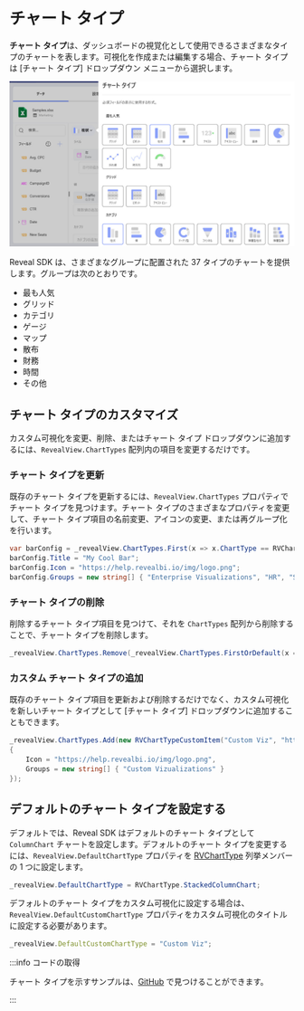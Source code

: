 # チャート タイプ

**チャート タイプ**は、ダッシュボードの視覚化として使用できるさまざまなタイプのチャートを表します。可視化を作成または編集する場合、チャート タイプは [チャート タイプ] ドロップダウン メニューから選択します。

![](images/chart-types.jpg)

Reveal SDK は、さまざまなグループに配置された 37 タイプのチャートを提供します。グループは次のとおりです。

- 最も人気
- グリッド
- カテゴリ
- ゲージ
- マップ
- 散布
- 財務
- 時間
- その他

## チャート タイプのカスタマイズ
カスタム可視化を変更、削除、またはチャート タイプ ドロップダウンに追加するには、`RevealView.ChartTypes` 配列内の項目を変更するだけです。

### チャート タイプを更新
既存のチャート タイプを更新するには、`RevealView.ChartTypes` プロパティでチャート タイプを見つけます。チャート タイプのさまざまなプロパティを変更して、チャート タイプ項目の名前変更、アイコンの変更、または再グループ化を行います。

```cs
var barConfig = _revealView.ChartTypes.First(x => x.ChartType == RVChartType.BarChart);
barConfig.Title = "My Cool Bar";
barConfig.Icon = "https://help.revealbi.io/img/logo.png";
barConfig.Groups = new string[] { "Enterprise Visualizations", "HR", "Some Other Category" };
```

### チャート タイプの削除
削除するチャート タイプ項目を見つけて、それを `ChartTypes` 配列から削除することで、チャート タイプを削除します。

```cs
_revealView.ChartTypes.Remove(_revealView.ChartTypes.FirstOrDefault(x => x.ChartType == RVChartType.Grid));
```

### カスタム チャート タイプの追加
既存のチャート タイプ項目を更新および削除するだけでなく、カスタム可視化を新しいチャート タイプとして [チャート タイプ] ドロップダウンに追加することもできます。

```cs
_revealView.ChartTypes.Add(new RVChartTypeCustomItem("Custom Viz", "https://host/customViz.html")
{
    Icon = "https://help.revealbi.io/img/logo.png",
    Groups = new string[] { "Custom Vizualizations" }
});
```

## デフォルトのチャート タイプを設定する
デフォルトでは、Reveal SDK はデフォルトのチャート タイプとして `ColumnChart` チャートを設定します。デフォルトのチャート タイプを変更するには、`RevealView.DefaultChartType` プロパティを [RVChartType](https://help.revealbi.io/api/wpf/latest/Reveal.Sdk.RVChartType.html) 列挙メンバーの 1 つに設定します。

```cs
_revealView.DefaultChartType = RVChartType.StackedColumnChart;
```

デフォルトのチャート タイプをカスタム可視化に設定する場合は、`RevealView.DefaultCustomChartType` プロパティをカスタム可視化のタイトルに設定する必要があります。

```js
_revealView.DefaultCustomChartType = "Custom Viz";
```

:::info コードの取得

チャート タイプを示すサンプルは、[GitHub](https://github.com/RevealBi/sdk-samples-wpf/tree/master/ChartTypes) で見つけることができます。

:::
